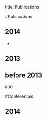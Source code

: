 title: Publications

#Publications

2014
---
* 

2013
---

before 2013
---

äüö

#Conferences

**2014**
----

